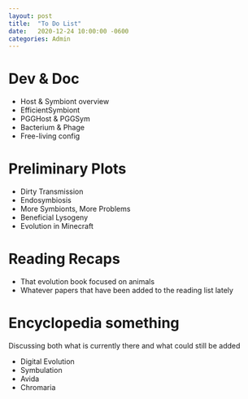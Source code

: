 ```yaml
---
layout: post
title:  "To Do List"
date:   2020-12-24 10:00:00 -0600
categories: Admin
---
```


# Dev & Doc
* Host & Symbiont overview
* EfficientSymbiont
* PGGHost & PGGSym
* Bacterium & Phage
* Free-living config

# Preliminary Plots
* Dirty Transmission
* Endosymbiosis
* More Symbionts, More Problems
* Beneficial Lysogeny
* Evolution in Minecraft

# Reading Recaps
* That evolution book focused on animals
* Whatever papers that have been added to the reading list lately

# Encyclopedia something
Discussing both what is currently there and what could still be added
* Digital Evolution
* Symbulation
* Avida
* Chromaria

